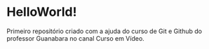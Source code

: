 # HelloWorld!
 Primeiro repositório criado com a ajuda do curso de Git e Github do professor Guanabara no canal Curso em Vídeo.
